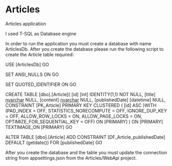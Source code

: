 # Articles
Articles application

I used T-SQL as Database engine

In order to run the application you must create a database with name ArticlesDb.
After you create the database please run the following script to create the Article table required:

USE [ArticlesDb]
GO

SET ANSI_NULLS ON
GO

SET QUOTED_IDENTIFIER ON
GO

CREATE TABLE [dbo].[Article](
	[id] [int] IDENTITY(1,1) NOT NULL,
	[title] [nvarchar](max) NULL,
	[content] [nvarchar](max) NULL,
	[publishedDate] [datetime] NULL,
 CONSTRAINT [PK_Article] PRIMARY KEY CLUSTERED 
(
	[id] ASC
)WITH (PAD_INDEX = OFF, STATISTICS_NORECOMPUTE = OFF, IGNORE_DUP_KEY = OFF, ALLOW_ROW_LOCKS = ON, ALLOW_PAGE_LOCKS = ON, OPTIMIZE_FOR_SEQUENTIAL_KEY = OFF) ON [PRIMARY]
) ON [PRIMARY] TEXTIMAGE_ON [PRIMARY]
GO

ALTER TABLE [dbo].[Article] ADD  CONSTRAINT [DF_Article_publishedDate]  DEFAULT (getdate()) FOR [publishedDate]
GO


After you create the database and the table you must update the connection string from appsettings.json from the Articles/WebApi project.



